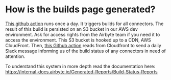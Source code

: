 # How is the builds page generated?
[This github action](https://github.com/airbytehq/airbyte/blob/master/.github/workflows/connector_integration_tests.yml) runs once a day.
It triggers builds for all connectors. The result of this build is persisted on an S3 bucket in our AWS dev environment.
Ask for access rights from the Airbyte team if you need it to access the environment. This S3 bucket is hooked up to a CDN, AWS CloudFront.
Then, [this Github action](https://github.com/airbytehq/airbyte/blob/master/.github/workflows/build-report.yml) reads from Cloudfront to send a daily
Slack message informing us of the build status of any connectors in need of attention.

To understand this system in more depth read the documentation here: https://internal-docs.airbyte.io/Generated-Reports/Build-Status-Reports
